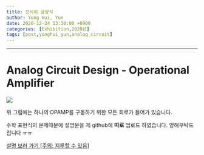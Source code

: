 ```yaml
---
title: 전시회 글양식 
author: Yong Hui, Yun
date: 2020-12-24 13:30:00 +0900
categories: [Exhibition,2020년]
tags: [post,yonghui_yun,analog_circuit]
---
```


------------------------------------------
# Analog Circuit Design - Operational Amplifier

<img src="/assets/img/post/2020-12-24-yonghui_yun/all_circuit_layout.jpg">

위 그림에는 하나의 OPAMP를 구동하기 위한 모든 회로가 들어가 있습니다.

수학 표현식의 문제때문에 설명문을 제 github에 **따로** 업로드 하였습니다. 양해부탁드립니다 ㅠㅠ

<a href='https://github.com/decrypt3723/yunyonghui2020baramiexposition'>설명 보러 가기 [주의: 지루할 수 있음]</a>



